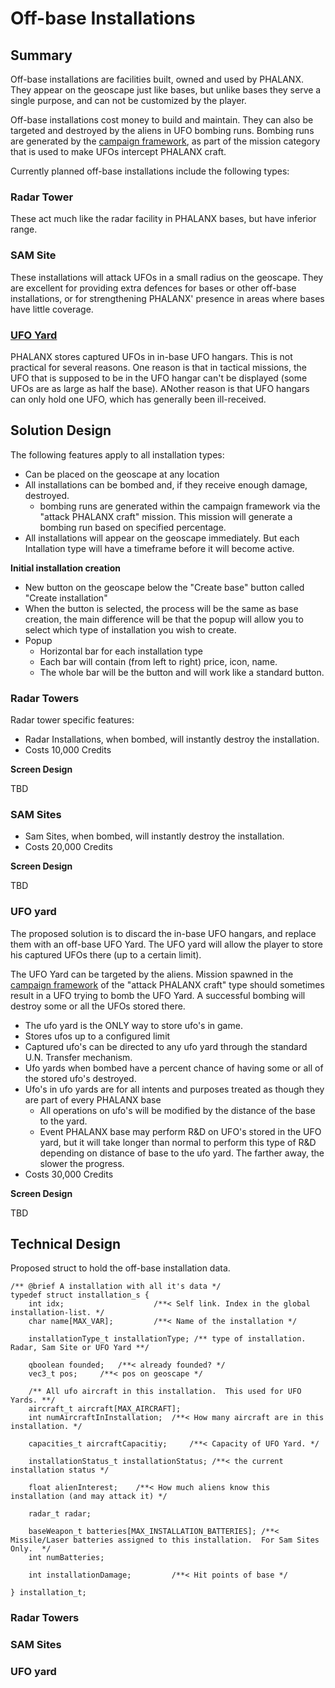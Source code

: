 # Off-base Installations

## Summary

Off-base installations are facilities built, owned and used by PHALANX.
They appear on the geoscape just like bases, but unlike bases they serve
a single purpose, and can not be customized by the player.

Off-base installations cost money to build and maintain. They can also
be targeted and destroyed by the aliens in UFO bombing runs. Bombing
runs are generated by the [campaign
framework](Gameplay_Proposals/Campaign "wikilink"), as part of the
mission category that is used to make UFOs intercept PHALANX craft.

Currently planned off-base installations include the following types:

### Radar Tower

These act much like the radar facility in PHALANX bases, but have
inferior range.

### SAM Site

These installations will attack UFOs in a small radius on the geoscape.
They are excellent for providing extra defences for bases or other
off-base installations, or for strengthening PHALANX' presence in areas
where bases have little coverage.

### [UFO Yard](Proposals/Off-base_UFO_Yards "wikilink")

PHALANX stores captured UFOs in in-base UFO hangars. This is not
practical for several reasons. One reason is that in tactical missions,
the UFO that is supposed to be in the UFO hangar can't be displayed
(some UFOs are as large as half the base). ANother reason is that UFO
hangars can only hold one UFO, which has generally been ill-received.

## Solution Design

The following features apply to all installation types:

- Can be placed on the geoscape at any location
- All installations can be bombed and, if they receive enough damage,
  destroyed.
  - bombing runs are generated within the campaign framework via the
    "attack PHALANX craft" mission. This mission will generate a bombing
    run based on specified percentage.
- All installations will appear on the geoscape immediately. But each
  Intallation type will have a timeframe before it will become active.

**Initial installation creation**

- New button on the geoscape below the "Create base" button called
  "Create installation"
- When the button is selected, the process will be the same as base
  creation, the main difference will be that the popup will allow you to
  select which type of installation you wish to create.
- Popup
  - Horizontal bar for each installation type
  - Each bar will contain (from left to right) price, icon, name.
  - The whole bar will be the button and will work like a standard
    button.

### Radar Towers

Radar tower specific features:

- Radar Installations, when bombed, will instantly destroy the
  installation.
- Costs 10,000 Credits

**Screen Design**

TBD

### SAM Sites

- Sam Sites, when bombed, will instantly destroy the installation.
- Costs 20,000 Credits

**Screen Design**

TBD

### UFO yard

The proposed solution is to discard the in-base UFO hangars, and replace
them with an off-base UFO Yard. The UFO yard will allow the player to
store his captured UFOs there (up to a certain limit).

The UFO Yard can be targeted by the aliens. Mission spawned in the
[campaign framework](Gameplay_Proposals/Campaign "wikilink") of the
"attack PHALANX craft" type should sometimes result in a UFO trying to
bomb the UFO Yard. A successful bombing will destroy some or all the
UFOs stored there.

- The ufo yard is the ONLY way to store ufo's in game.
- Stores ufos up to a configured limit
- Captured ufo's can be directed to any ufo yard through the standard
  U.N. Transfer mechanism.
- Ufo yards when bombed have a percent chance of having some or all of
  the stored ufo's destroyed.
- Ufo's in ufo yards are for all intents and purposes treated as though
  they are part of every PHALANX base
  - All operations on ufo's will be modified by the distance of the base
    to the yard.
  - Event PHALANX base may perform R&D on UFO's stored in the UFO yard,
    but it will take longer than normal to perform this type of R&D
    depending on distance of base to the ufo yard. The farther away, the
    slower the progress.
- Costs 30,000 Credits

**Screen Design**

TBD

## Technical Design

Proposed struct to hold the off-base installation data.

    /** @brief A installation with all it's data */
    typedef struct installation_s {
        int idx;                    /**< Self link. Index in the global installation-list. */
        char name[MAX_VAR];         /**< Name of the installation */

        installationType_t installationType; /** type of installation.  Radar, Sam Site or UFO Yard **/

        qboolean founded;   /**< already founded? */
        vec3_t pos;     /**< pos on geoscape */

        /** All ufo aircraft in this installation.  This used for UFO Yards. **/
        aircraft_t aircraft[MAX_AIRCRAFT];
        int numAircraftInInstallation;  /**< How many aircraft are in this installation. */

        capacities_t aircraftCapacitiy;     /**< Capacity of UFO Yard. */

        installationStatus_t installationStatus; /**< the current installation status */

        float alienInterest;    /**< How much aliens know this installation (and may attack it) */

        radar_t radar;

        baseWeapon_t batteries[MAX_INSTALLATION_BATTERIES]; /**< Missile/Laser batteries assigned to this installation.  For Sam Sites Only.  */
        int numBatteries;

        int installationDamage;         /**< Hit points of base */

    } installation_t;

### Radar Towers

### SAM Sites

### UFO yard